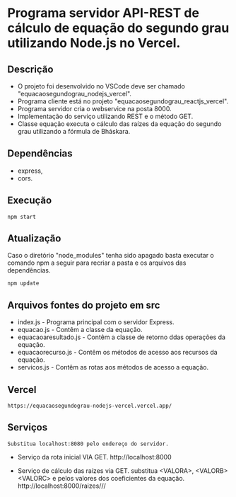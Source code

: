 # Programa servidor API-REST de cálculo de equação do segundo grau utilizando Node.js no Vercel.

##  Descrição

- O projeto foi desenvolvido no VSCode deve ser chamado "equacaosegundograu_nodejs_vercel".
- Programa cliente está no projeto "equacaosegundograu_reactjs_vercel".
- Programa servidor cria o webservice na posta 8000.
- Implementação do serviço utilizando REST e o método GET.
- Classe equação executa o cálculo das raízes da equação do segundo grau utilizando a fórmula de Bháskara.

## Dependências
- express,
- cors.

## Execução

   <pre><code>npm start</code></pre>
   
## Atualização

   Caso o diretório "node_modules" tenha sido apagado basta executar o comando npm a seguir para recriar a pasta e os arquivos das dependências.
   <pre><code>npm update</code></pre> 
   
## Arquivos fontes do projeto em src

- index.js - Programa principal com o servidor Express.
- equacao.js - Contêm a classe da equação.
- equacaoaresultado.js - Contêm a classe de retorno ddas operações da equação.
- equacaorecurso.js - Contêm os métodos de acesso aos recursos da equação.
- servicos.js - Contêm as rotas aos métodos de acesso a equação.

## Vercel  

    https://equacaosegundograu-nodejs-vercel.vercel.app/

## Serviços
    Substitua localhost:8080 pelo endereço do servidor.

 - Serviço da rota inicial VIA GET.
    http://localhost:8000        

 - Serviço de cálculo das raízes via GET.
    substitua \<VALORA\>, \<VALORB\> \<VALORC\> e pelos valores dos coeficientes da equação.<br>
    http://localhost:8000/raizes/<VALORA>/<VALORB>/<VALORC>    